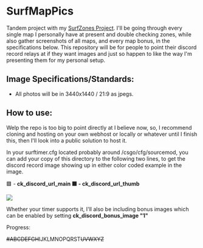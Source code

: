 # SurfMapPics
Tandem project with my [SurfZones Project](https://github.com/Sayt123/SaytsSurfZones). I'll be going through every single map I personally have at present and double checking zones, while also gather screenshots of all maps, and every map bonus, in the specifications below. This repository will be for people to point their discord record relays at if they want images and just so happen to like the way I'm presenting them for my personal setup.

## Image Specifications/Standards:
- All photos will be in 3440x1440 / 21:9 as jpegs.

## How to use:
Welp the repo is too big to point directly at I believe now, so, I recommend cloning and hosting on your own webhost or locally or whatever until I finish this, then I'll look into a public solution to host it. 

In your surftimer.cfg located probably around /csgo/cfg/sourcemod, you can add your copy of this directory to the following two lines, to get the discord record image showing up in either color coded example in the image.

🟩 - **ck_discord_url_main
🟥 - ck_discord_url_thumb**

<img src="https://i.imgur.com/P0ttKJN.png">

Whether your timer supports it, I'll also be including bonus images which can be enabled by setting **ck_discord_bonus_image "1"**

Progress:

~~#ABCDEFGH~~IJKLMNOPQRST~~UVWXYZ~~
